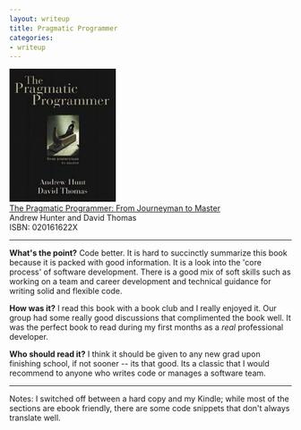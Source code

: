 ```yaml
---
layout: writeup
title: Pragmatic Programmer
categories:
- writeup
---
```

![](/static/pragmatic-programmer.jpg)  
[The Pragmatic Programmer: From Journeyman to Master](http://www.amazon.com/Pragmatic-Programmer-Journeyman-Master/dp/020161622X)  
Andrew Hunter and David Thomas  
ISBN: 020161622X

---

**What's the point?**
Code better.  It is hard to succinctly summarize this book because it is packed with good information.  It is a look into the 'core process' of software development.  There is a good mix of soft skills such as working on a team and career development and technical guidance for writing solid and flexible code.

**How was it?**
I read this book with a book club and I really enjoyed it.  Our group had some really good discussions that complimented the book well.  It was the perfect book to read during my first months as a *real* professional developer.

**Who should read it?**
I think it should be given to any new grad upon finishing school, if not sooner -- its that good.  Its a classic that I would recommend to anyone who writes code or manages a software team.

---
Notes: I switched off between a hard copy and my Kindle; while most of the sections are ebook friendly, there are some code snippets that don't always translate well.
